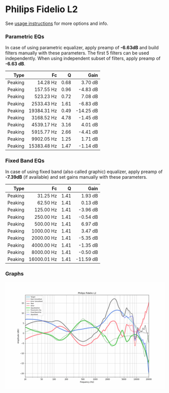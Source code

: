 # Philips Fidelio L2
See [usage instructions](https://github.com/jaakkopasanen/AutoEq#usage) for more options and info.

### Parametric EQs
In case of using parametric equalizer, apply preamp of **-6.63dB** and build filters manually
with these parameters. The first 5 filters can be used independently.
When using independent subset of filters, apply preamp of **-6.63 dB**.

| Type    | Fc          |    Q | Gain      |
|--------:|------------:|-----:|----------:|
| Peaking | 14.28 Hz    | 0.68 | 3.70 dB   |
| Peaking | 157.55 Hz   | 0.96 | -4.83 dB  |
| Peaking | 523.23 Hz   | 0.72 | 7.08 dB   |
| Peaking | 2533.43 Hz  | 1.61 | -6.83 dB  |
| Peaking | 19384.31 Hz | 0.49 | -14.25 dB |
| Peaking | 3168.52 Hz  | 4.78 | -1.45 dB  |
| Peaking | 4539.17 Hz  | 3.16 | 4.01 dB   |
| Peaking | 5915.77 Hz  | 2.66 | -4.41 dB  |
| Peaking | 9902.05 Hz  | 1.25 | 1.71 dB   |
| Peaking | 15383.48 Hz | 1.47 | -1.14 dB  |

### Fixed Band EQs
In case of using fixed band (also called graphic) equalizer, apply preamp of **-7.39dB**
(if available) and set gains manually with these parameters.

| Type    | Fc          |    Q | Gain      |
|--------:|------------:|-----:|----------:|
| Peaking | 31.25 Hz    | 1.41 | 1.93 dB   |
| Peaking | 62.50 Hz    | 1.41 | 0.13 dB   |
| Peaking | 125.00 Hz   | 1.41 | -3.96 dB  |
| Peaking | 250.00 Hz   | 1.41 | -0.54 dB  |
| Peaking | 500.00 Hz   | 1.41 | 6.97 dB   |
| Peaking | 1000.00 Hz  | 1.41 | 3.47 dB   |
| Peaking | 2000.00 Hz  | 1.41 | -5.35 dB  |
| Peaking | 4000.00 Hz  | 1.41 | -1.35 dB  |
| Peaking | 8000.00 Hz  | 1.41 | -0.50 dB  |
| Peaking | 16000.01 Hz | 1.41 | -11.59 dB |

### Graphs
![](./Philips%20Fidelio%20L2.png)